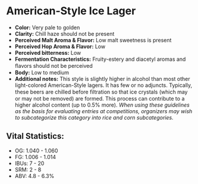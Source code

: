 # American-Style Ice Lager

- **Color:** Very pale to golden
- **Clarity:** Chill haze should not be present
- **Perceived Malt Aroma & Flavor:** Low malt sweetness is present
- **Perceived Hop Aroma & Flavor:** Low
- **Perceived bitterness:** Low
- **Fermentation Characteristics:** Fruity-estery and diacetyl aromas and ﬂavors should not be perceived
- **Body:** Low to medium
- **Additional notes:** This style is slightly higher in alcohol than most other light-colored American-Style lagers. It has few or no adjuncts. Typically, these beers are chilled before ﬁltration so that ice crystals (which may or may not be removed) are formed. This process can contribute to a higher alcohol content (up to 0.5% more). _When using these guidelines as the basis for evaluating entries at competitions, organizers may wish to subcategorize this category into rice and corn subcategories._

## Vital Statistics:

- OG: 1.040 - 1.060
- FG: 1.006 - 1.014
- IBUs: 7 - 20
- SRM: 2 - 8
- ABV: 4.8 - 6.3%
